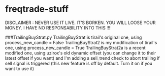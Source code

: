 # freqtrade-stuff

DISCLAIMER : NEVER USE IT LIVE. IT'S BORKEN. YOU WILL LOOSE YOUR MONEY. I HAVE NO RESPONSABILITY INTO THIS !!!


###TrailingBuyStrat.py
TrailingBuyStrat is tirail's original one, using process_new_candle = False
TrailingBuyStrat2 is my modification of tirail's one, using process_new_candle = True
TrailingBuyStrat2a is a recent modified one, using uzirox's old dynamic offset (you can change it to their latest offset if you want) and I'm adding a sell_trend check to abort trailing if sell signal is triggered (this new feature is off by default. Turn it on if you want to use it)